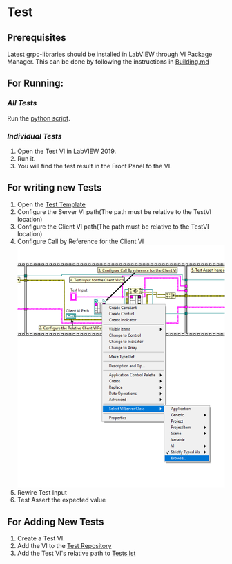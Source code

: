 # Test

## Prerequisites
Latest grpc-libraries should be installed in LabVIEW through VI Package Manager. This can be done by following the instructions in [Building.md](/docs/Building.md)

## For Running:

### *All Tests*
Run the [python script](../tests/run_tests.py).

### *Individual Tests*
1. Open the Test VI in LabVIEW 2019.
2. Run it.
3. You will find the test result in the Front Panel fo the VI.

## For writing new Tests
1. Open the [Test Template](../tests/gRPC_ATS/TestUtility/Test_TemplateVI.vit)
2. Configure the Server VI path(The path must be relative to the TestVI location)
3. Configure the Client VI path(The path must be relative to the TestVI location)
4. Configure Call by Reference for the Client VI ![Configure Call by Reference for the Client VI](images/TestTemplate_CallByReference_HelperImage.png)
5. Rewire Test Input
6. Test Assert the expected value

## For Adding New Tests

1. Create a Test VI.
2. Add the VI to the [Test Repository](../tests/AutoTests/)
3. Add the Test VI's relative path to [Tests.lst](../tests/Tests.lst)
